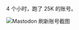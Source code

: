 <p>4 个小时，跑了 25K 的账号。</p>

![Mastodon 刷新账号截图](https://files.e5n.cc/media_attachments/files/115/083/335/052/965/793/original/85197691074ebdcd.png)

